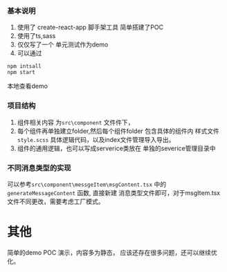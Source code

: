 ### 基本说明

1. 使用了 create-react-app 脚手架工具 简单搭建了POC
2. 使用了ts,sass
3. 仅仅写了一个 单元测试作为demo
4. 可以通过 
```
npm intsall 
npm start 
```
本地查看demo



### 项目结构
1. 组件相关内容 为`src\component` 文件件下，
2. 每个组件再单独建立folder,然后每个组件folder  包含具体的组件内 样式文件`style.scss` 具体逻辑代码，以及index文件管理导入导出。
3. 组件的通用逻辑，也可以写成serverice类放在 单独的severice管理目录中

### 不同消息类型的实现
可以参考`src\component\messgeItem\msgContent.tsx` 中的 `generateMessageContent` 函数,
直接新建 消息类型文件即可，对于msgItem.tsx 文件不同更改，需要考虑工厂模式。

# 其他
简单的demo POC 演示，内容多为静态，
应该还存在很多问题，还可以继续优化。



